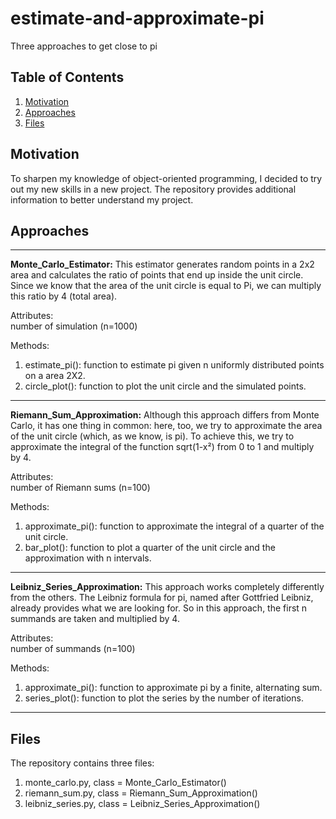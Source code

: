# estimate-and-approximate-pi
Three approaches to get close to pi

## Table of Contents

1. [Motivation](#motivation)
2. [Approaches](#approaches)
3. [Files](#files)

## Motivation <a name="motivation"></a>
To sharpen my knowledge of object-oriented programming, I decided to try out my new skills in a new project. The repository provides additional information to better understand my project.


## Approaches <a name="approaches"></a>

---
**Monte_Carlo_Estimator:** This estimator generates random points in a 2x2 area and calculates the ratio of points that end up inside the unit circle. Since we know that the area of the unit circle is equal to Pi, we can multiply this ratio by 4 (total area).

Attributes:<br/>
number of simulation (n=1000)

Methods:
1. estimate_pi(): function to estimate pi given n uniformly distributed points on a area 2X2.<br/>
2. circle_plot(): function to plot the unit circle and the simulated points. 

---
**Riemann_Sum_Approximation:** Although this approach differs from Monte Carlo, it has one thing in common: here, too, we try to approximate the area of the unit circle (which, as we know, is pi). To achieve this, we try to approximate the integral of the function sqrt(1-x²) from 0 to 1 and multiply by 4.

Attributes:<br/>
number of Riemann sums (n=100)

Methods:
1. approximate_pi(): function to approximate the integral of a quarter of the unit circle.<br/>
2. bar_plot(): function to plot a quarter of the unit circle and the approximation with n intervals.
---

**Leibniz_Series_Approximation:** This approach works completely differently from the others. The Leibniz formula for pi, named after Gottfried Leibniz, already provides what we are looking for. So in this approach, the first n summands are taken and multiplied by 4.

Attributes:<br/>
number of summands (n=100)

Methods:
1. approximate_pi(): function to approximate pi by a finite, alternating sum.<br/>
2. series_plot(): function to plot the series by the number of iterations.

---

## Files <a name="files"></a>

The repository contains three files:
1. monte_carlo.py, class = Monte_Carlo_Estimator()
2. riemann_sum.py, class = Riemann_Sum_Approximation()
3. leibniz_series.py, class = Leibniz_Series_Approximation()
